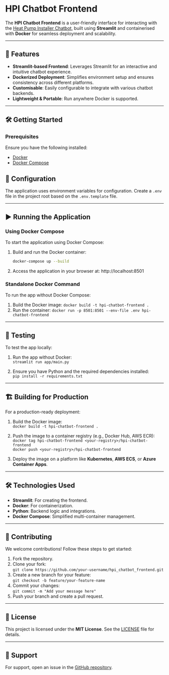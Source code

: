 # HPI Chatbot Frontend

The **HPI Chatbot Frontend** is a user-friendly interface for interacting with the [Heat Pump Installer Chatbot](https://github.com/nestauk/-asf_HP_installer_chatbot), built using **Streamlit** and containerised with **Docker** for seamless deployment and scalability.

---

## 🚀 Features

- **Streamlit-based Frontend**: Leverages Streamlit for an interactive and intuitive chatbot experience.
- **Dockerized Deployment**: Simplifies environment setup and ensures consistency across different platforms.
- **Customisable**: Easily configurable to integrate with various chatbot backends.
- **Lightweight & Portable**: Run anywhere Docker is supported.

---

## 🛠️ Getting Started

### Prerequisites

Ensure you have the following installed:

- [Docker](https://www.docker.com/)
- [Docker Compose](https://docs.docker.com/compose/)

## 🔧 Configuration

The application uses environment variables for configuration. Create a `.env` file in the project root based on the `.env.template` file.

---

## ▶️ Running the Application

### Using Docker Compose

To start the application using Docker Compose:

1. Build and run the Docker container:
   ```bash
   docker-compose up --build
   ```
2. Access the application in your browser at: http://localhost:8501


### Standalone Docker Command

To run the app without Docker Compose:

1. Build the Docker image:
```docker build -t hpi-chatbot-frontend .```
2. Run the container:
```docker run -p 8501:8501 --env-file .env hpi-chatbot-frontend```

---

## 🧪 Testing

To test the app locally:

1. Run the app without Docker:  
   `streamlit run app/main.py`

2. Ensure you have Python and the required dependencies installed:  
   `pip install -r requirements.txt`

---

## 🏗️ Building for Production

For a production-ready deployment:

1. Build the Docker image:  
   `docker build -t hpi-chatbot-frontend .`

2. Push the image to a container registry (e.g., Docker Hub, AWS ECR):  
   `docker tag hpi-chatbot-frontend <your-registry>/hpi-chatbot-frontend`  
   `docker push <your-registry>/hpi-chatbot-frontend`

3. Deploy the image on a platform like **Kubernetes**, **AWS ECS**, or **Azure Container Apps**.

---

## 🛠️ Technologies Used

- **Streamlit**: For creating the frontend.  
- **Docker**: For containerization.  
- **Python**: Backend logic and integrations.  
- **Docker Compose**: Simplified multi-container management.  

---

## 🤝 Contributing

We welcome contributions! Follow these steps to get started:

1. Fork the repository.  
2. Clone your fork:  
   `git clone https://github.com/your-username/hpi_chatbot_frontend.git`  
3. Create a new branch for your feature:  
   `git checkout -b feature/your-feature-name`  
4. Commit your changes:  
   `git commit -m "Add your message here"`  
5. Push your branch and create a pull request.  

---

## 📄 License

This project is licensed under the **MIT License**. See the [LICENSE](LICENSE) file for details.

---

## 📧 Support

For support, open an issue in the [GitHub repository](https://github.com/nestauk/hpi_chatbot_frontend/issues).


